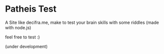 # Patheis Test
A Site like decifra.me, make to test your brain skills with some riddles (made with node.js)

feel free to test :)

(under development)
